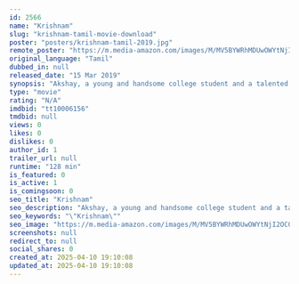 ```yaml
---
id: 2566
name: "Krishnam"
slug: "krishnam-tamil-movie-download"
poster: "posters/krishnam-tamil-2019.jpg"
remote_poster: "https://m.media-amazon.com/images/M/MV5BYWRhMDUwOWYtNjI2OC00MTFiLTkwNTYtZGY3ZGVmZmZlMzk5XkEyXkFqcGdeQXVyODY1NTE4OTc@._V1_SX300.jpg"
original_language: "Tamil"
dubbed_in: null
released_date: "15 Mar 2019"
synopsis: "Akshay, a young and handsome college student and a talented dancer, enjoys a colorful college life. Although very popular among his peers, Akshay, who is smitten by Radhika, feels dejected after she neglects him. To make matters wors"
type: "movie"
rating: "N/A"
imdbid: "tt10006156"
tmdbid: null
views: 0
likes: 0
dislikes: 0
author_id: 1
trailer_url: null
runtime: "128 min"
is_featured: 0
is_active: 1
is_comingsoon: 0
seo_title: "Krishnam"
seo_description: "Akshay, a young and handsome college student and a talented dancer, enjoys a colorful college life. Although very popular among his peers, Akshay, who is smitten by Radhika, feels dejected after she neglects him. To make matters wors"
seo_keywords: "\"Krishnam\""
seo_image: "https://m.media-amazon.com/images/M/MV5BYWRhMDUwOWYtNjI2OC00MTFiLTkwNTYtZGY3ZGVmZmZlMzk5XkEyXkFqcGdeQXVyODY1NTE4OTc@._V1_SX300.jpg"
screenshots: null
redirect_to: null
social_shares: 0
created_at: 2025-04-10 19:10:08
updated_at: 2025-04-10 19:10:08
---
```


